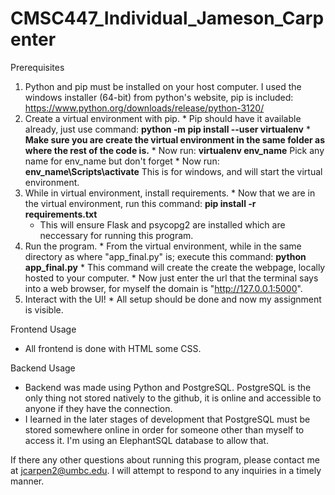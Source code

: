 # CMSC447_Individual_Jameson_Carpenter
Prerequisites
  1. Python and pip must be installed on your host computer.
                       I used the windows installer (64-bit) from python's website, pip is included: https://www.python.org/downloads/release/python-3120/
  2. Create a virtual environment with pip.
    * Pip should have it available already, just use command: **python -m pip install --user virtualenv**
    * **Make sure you are create the virtual environment in the same folder as where the rest of the code is.**
    * Now run: **virtualenv env_name**
      Pick any name for env_name but don't forget
    * Now run: **env_name\Scripts\activate**
      This is for windows, and will start the virtual environment.
  3. While in virtual environment, install requirements.
    * Now that we are in the virtual environment, run this command: **pip install -r requirements.txt**
      * This will ensure Flask and psycopg2 are installed which are neccessary for running this program.
  4. Run the program.
    * From the virtual environment, while in the same directory as where "app_final.py" is; execute this command: **python app_final.py**
    * This command will create the create the webpage, locally hosted to your computer.
    * Now just enter the url that the terminal says into a web browser, for myself the domain is "http://127.0.0.1:5000".
  5. Interact with the UI!
    * All setup should be done and now my assignment is visible.

Frontend Usage
  * All frontend is done with HTML some CSS.

Backend Usage
  * Backend was made using Python and PostgreSQL. PostgreSQL is the only thing not stored natively to the github, it is online and accessible to anyone if they have the connection.
  * I learned in the later stages of development that PostgreSQL must be stored somewhere online in order for someone other than myself to access it. I'm using an ElephantSQL database to allow that.

If there any other questions about running this program, please contact me at jcarpen2@umbc.edu. I will attempt to respond to any inquiries in a timely manner.
